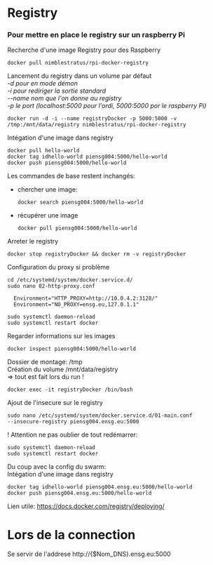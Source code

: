 # Registry

### Pour mettre en place le registry sur un raspberry Pi
Recherche d'une image Registry pour des Raspberry

    docker pull nimblestratus/rpi-docker-registry

Lancement du registry dans un volume par défaut  
*-d pour en mode démon*  
*-i pour rediriger la sortie standard*  
*--name nom que l'on donne au registry*  
*-p le port (localhost:5000 pour l'ordi, 5000:5000 por le raspberry Pi)*   

    docker run -d -i --name registryDocker -p 5000:5000 -v /tmp:/mnt/data/registry nimblestratus/rpi-docker-registry  


Intégation d'une image dans registry

    docker pull hello-world
    docker tag idhello-world piensg004:5000/hello-world
    docker push piensg004:5000/hello-world

Les commandes de base restent inchangés:
- chercher une image:

      docker search piensg004:5000/hello-world

- récupérer une image

      docker pull piensg004:5000/hello-world

Arreter le registry

    docker stop registryDocker && docker rm -v registryDocker

Configuration du proxy si problème

    cd /etc/systemd/system/docker.service.d/
    sudo nano 02-http-proxy.conf

      Environment="HTTP_PROXY=http://10.0.4.2:3128/"
      Environment="NO_PROXY=ensg.eu,127.0.1.1"

    sudo systemctl daemon-reload
    sudo systemctl restart docker

Regarder informations sur les images

    docker inspect piensg004:5000/hello-world

Dossier de montage:  /tmp  
Création du volume /mnt/data/registry   
=> tout est fait lors du run !

    docker exec -it registryDocker /bin/bash

Ajout de l'insecure sur le registry  

    sudo nano /etc/systemd/system/docker.service.d/01-main.conf  
    --insecure-registry piensg004.ensg.eu:5000  

! Attention ne pas oublier de tout redémarrer:  

    sudo systemctl daemon-reload
    sudo systemctl restart docker

Du coup avec la config du swarm:  
Intégation d'une image dans registry

    docker tag idhello-world piensg004.ensg.eu:5000/hello-world
    docker push piensg004.ensg.eu:5000/hello-world


Lien utile:
https://docs.docker.com/registry/deploying/

# Lors de la connection

Se servir de l'addrese http://{$Nom_DNS}.ensg.eu:5000
